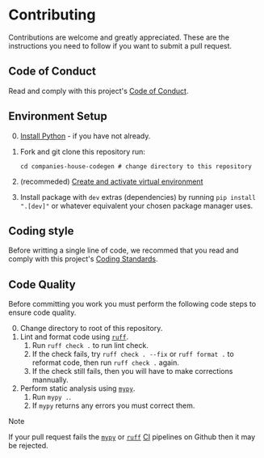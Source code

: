 # Contributing

Contributions are welcome and greatly appreciated. These are the instructions
you need to follow if you want to submit a pull request.

## Code of Conduct

Read and comply with this project's [Code of Conduct](code-of-conduct.md).

## Environment Setup

0. [Install Python](install-python.md) - if you have not already.
1. Fork and git clone this repository run:

    ```shell
    cd companies-house-codegen # change directory to this repository
    ```

2. (recommeded) [Create and activate virtual environment](virtual-environments.md)
3. Install package with `dev` extras (dependencies) by running `pip install ".[dev]"`
   or whatever equivalent your chosen package manager uses.

## Coding style

Before writting a single line of code, we recommed that you read and comply
with this project's [Coding Standards](coding-standards.md).

## Code Quality

Before committing you work you must perform the following code steps
to ensure code quality.

0. Change directory to root of this repository.
1. Lint and format code using [`ruff`](https://astral.sh/ruff).
    1. Run `ruff check .` to run lint check.
    2. If the check fails, try `ruff check . --fix` or `ruff format .` to reformat code,
      then run `ruff check .` again.
    3. If the check still fails, then you will have to make corrections mannually.
2. Perform static analysis using [`mypy`](https://mypy.readthedocs.io/en/stable/).
    1. Run `mypy .`.
    2. If `mypy` returns any errors you must correct them.

> [!NOTE]
> If your pull request fails the
> [`mypy`](https://github.com/MMurape/companies-house-codegen/actions/workflows/mypy.yml)
> or [`ruff`](https://github.com/MMurape/companies-house-codegen/actions/workflows/ruff.yml)
> [CI](https://en.wikipedia.org/wiki/Continuous_integration) pipelines on Github
> then it may be rejected.
